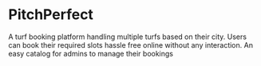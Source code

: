 # PitchPerfect
A turf booking platform handling multiple turfs based on their city. Users can book their required slots hassle free online without any interaction. An easy catalog for admins to manage their bookings 
